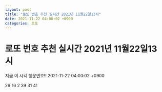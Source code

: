 ```yaml
---
layout: post
title: "로또 번호 추천 실시간 2021년 11월22일13시"
date: 2021-11-22 04:00:02 +0900
categories: 로또
---
```


# 로또 번호 추천 실시간 2021년 11월22일13시

지금 이 시각 행운번호!! 2021-11-22 04:00:02 +0900

 29  16  2  39  31  41 

